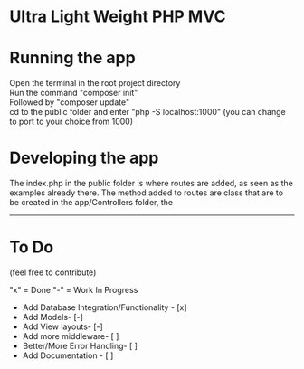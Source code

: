 # Ultra Light Weight PHP MVC

<h1>Running the app</h1>
Open the terminal in the root project directory
<br>
Run the command "composer init"
<br>
Followed by "composer update"
<br>
cd to the public folder and enter "php -S localhost:1000" (you can change to port to your choice from 1000)
<br>

<h1>Developing the app</h1>
The index.php in the public folder is where routes are added, as seen as the examples already there.
The method added to routes are class that are to be created in the app/Controllers folder, the 
<br>

---

<h1>To Do</h1>
(feel free to contribute)

"x" = Done
"-" = Work In Progress

- Add Database Integration/Functionality - [x]
- Add Models- [-]
- Add View layouts- [-]
- Add more middleware- [ ]
- Better/More Error Handling- [ ]
- Add Documentation - [ ]

